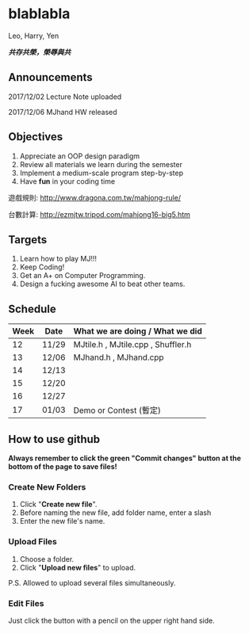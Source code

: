 # blablabla
Leo, Harry, Yen

***共存共榮，榮辱與共***
## Announcements
2017/12/02 Lecture Note uploaded

2017/12/06 MJhand HW released

## Objectives
1. Appreciate an OOP design paradigm
2. Review all materials we learn during the semester
3. Implement a medium-scale program step-by-step
4. Have **fun** in your coding time

遊戲規則: http://www.dragona.com.tw/mahjong-rule/

台數計算: http://ezmjtw.tripod.com/mahjong16-big5.htm

## Targets
1. Learn how to play MJ!!!
2. Keep Coding!
3. Get an A+ on Computer Programming.
4. Design a fucking awesome AI to beat other teams.

## Schedule
| Week | Date  | What we are doing / What we did                          |
| ---- | ----- | -------------------------------------------------------- |
| 12   | 11/29 | MJtile.h , MJtile.cpp , Shuffler.h                       |
| 13   | 12/06 | MJhand.h , MJhand.cpp                                    |
| 14   | 12/13 |  |
| 15   | 12/20 |  |
| 16   | 12/27 |  |
| 17   | 01/03 | Demo or Contest (暫定)                                   |

## How to use github
**Always remember to click the green "Commit changes" button at the bottom of the page to save files!**
### Create New Folders
1. Click "**Create new file**".
2. Before naming the new file, add folder name, enter a slash
3. Enter the new file's name.
### Upload Files
1. Choose a folder.
2. Click "**Upload new files**" to upload.

P.S. Allowed to upload several files simultaneously.
### Edit Files
Just click the button with a pencil on the upper right hand side.
